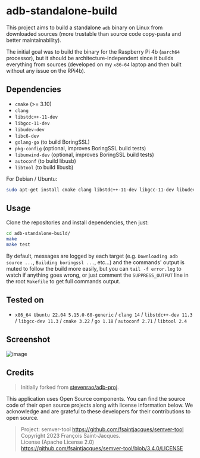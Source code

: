 # adb-standalone-build

This project aims to build a standalone `adb` binary on Linux from downloaded sources (more trustable than source code copy-pasta and better maintainability).

The initial goal was to build the binary for the Raspberry Pi 4b (`aarch64` processor), but it should be architecture-independent since it builds everything from sources (developed on my `x86-64` laptop and then built without any issue on the RPi4b).

## Dependencies

- `cmake` (>= 3.10)
- `clang`
- `libstdc++-11-dev`
- `libgcc-11-dev`
- `libudev-dev`
- `libc6-dev`
- `golang-go` (to build BoringSSL)
- `pkg-config` (optional, improves BoringSSL build tests)
- `libunwind-dev` (optional, improves BoringSSL build tests)
- `autoconf` (to build libusb)
- `libtool` (to build libusb)

For Debian / Ubuntu:
```bash
sudo apt-get install cmake clang libstdc++-11-dev libgcc-11-dev libudev1 libudev-dev golang-go pkg-config libunwind-dev autoconf libtool
```

## Usage

Clone the repositories and install dependencies, then just:

```bash
cd adb-standalone-build/
make
make test
```

By default, messages are logged by each target (e.g. `Downloading adb source ...`, `Building boringssl ...`, etc...) and the commands' output is muted to follow the build more easily, but you can `tail -f error.log` to watch if anything goes wrong, or just comment the `SUPPRESS_OUTPUT` line in the root `Makefile` to get full commands output.

## Tested on

- `x86_64 Ubuntu 22.04 5.15.0-60-generic` / `clang 14` / `libstdc++-dev 11.3` / `libgcc-dev 11.3` / `cmake 3.22` / `go 1.18` / `autoconf 2.71` / `libtool 2.4`

## Screenshot

![image](https://user-images.githubusercontent.com/11234273/220209076-2fed1089-cc5e-4d88-b910-0c796a6dc77e.png)

## Credits

> Initially forked from [stevenrao/adb-proj](https://github.com/stevenrao/adb-proj).

This application uses Open Source components. You can find the source code of their open source projects along with license information below. We acknowledge and are grateful to these developers for their contributions to open source.

> Project: semver-tool https://github.com/fsaintjacques/semver-tool  
> Copyright 2023 François Saint-Jacques.  
> License (Apache License 2.0) https://github.com/fsaintjacques/semver-tool/blob/3.4.0/LICENSE  
